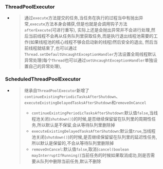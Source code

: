 ### ThreadPoolExecutor

+ > 通过`execute`方法提交的任务,当任务在执行的过程当中有抛出异常,`execute`方法本身会捕获,但是也就是会调用钩子方法`afterExecute`(可进行重写),
  > 实际上还是会抛出异常并不会进行处理,然后当前线程不会再从任务队列里获取任务,而是执行退出线程池需要的工作(如果线程池的核心线程不够会启动新的线程)然后安全的退出,
  > 然后当前线程就结束了,也可以通过`Thread.setDefaultUncaughtExceptionHandler`方法设置全局线程默认异常处理(每个`Thread`也可以通过`setUncaughtExceptionHandler`单独设置自己的异常处理),

### ScheduledThreadPoolExecutor

+ > 继承自`ThreadPoolExecutor`新增了`continueExistingPeriodicTasksAfterShutdown`、`executeExistingDelayedTasksAfterShutdown`和`removeOnCancel`
  > + `continueExistingPeriodicTasksAfterShutdown`:默认值`false`,当线程池关闭(`shutdown()`)的时候,是否继续保留留在队列里的周期性任务,所以默认是不保留,会从等待队列里删除掉
  > + `executeExistingDelayedTasksAfterShutdown`:默认值`true`,当线程池关闭(`shutdown()`)的时候,是否继续保留留在队列里的延迟性任务,所以默认是保留的,不会从等待队列里删除掉
  > + `removeOnCancel`:默认值`false`,取消(`cancel(boolean mayInterruptIfRunning)`)当前任务的时候如果取消成功,则是否需要从队列中删除当前任务,默认不删除